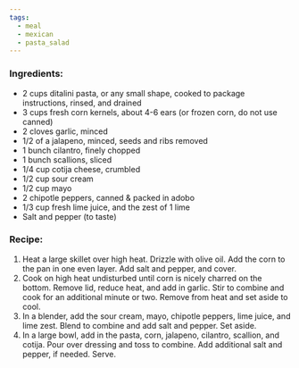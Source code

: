 ```yaml
---
tags:
  - meal
  - mexican
  - pasta_salad
---
```

### Ingredients:
- 2 cups ditalini pasta, or any small shape, cooked to package instructions, rinsed, and drained
- 3 cups fresh corn kernels, about 4-6 ears (or frozen corn, do not use canned)
- 2 cloves garlic, minced
- 1/2 of a jalapeno, minced, seeds and ribs removed
- 1 bunch cilantro, finely chopped
- 1 bunch scallions, sliced
- 1/4 cup cotija cheese, crumbled
- 1/2 cup sour cream
- 1/2 cup mayo
- 2 chipotle peppers, canned & packed in adobo
- 1/3 cup fresh lime juice, and the zest of 1 lime
- Salt and pepper (to taste)

### Recipe:
1. Heat a large skillet over high heat. Drizzle with olive oil. Add the corn to the pan in one even layer. Add salt and pepper, and cover. 
2. Cook on high heat undisturbed until corn is nicely charred on the bottom. Remove lid, reduce heat, and add in garlic. Stir to combine and cook for an additional minute or two. Remove from heat and set aside to cool.
3. In a blender, add the sour cream, mayo, chipotle peppers, lime juice, and lime zest. Blend to combine and add salt and pepper. Set aside. 
4. In a large bowl, add in the pasta, corn, jalapeno, cilantro, scallion, and cotija. Pour over dressing and toss to combine. Add additional salt and pepper, if needed. Serve. 